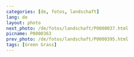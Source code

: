 ```yaml
---
categories: [de, fotos, landschaft]
lang: de
layout: photo
next_photo: /de/fotos/landschaft/P0000037.html
picname: P0000363
prev_photo: /de/fotos/landschaft/P0000395.html
tags: [Green Grass]
---
```

